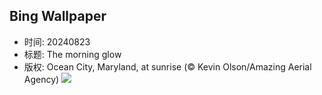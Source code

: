 ## Bing Wallpaper
- 时间: 20240823
- 标题: The morning glow
- 版权: Ocean City, Maryland, at sunrise (© Kevin Olson/Amazing Aerial Agency)
![](https://cn.bing.com/th?id=OHR.OceanCityMD_EN-US1389904046_UHD.jpg&rf=LaDigue_UHD.jpg&pid=hp&w=3840&h=2160&rs=1&c=4)
